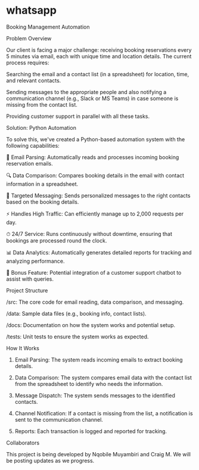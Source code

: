 # whatsapp


Booking Management Automation

Problem Overview

Our client is facing a major challenge: receiving booking reservations every 5 minutes via email, each with unique time and location details. The current process requires:

Searching the email and a contact list (in a spreadsheet) for location, time, and relevant contacts.

Sending messages to the appropriate people and also notifying a communication channel (e.g., Slack or MS Teams) in case someone is missing from the contact list.

Providing customer support in parallel with all these tasks.


Solution: Python Automation

To solve this, we've created a Python-based automation system with the following capabilities:

📧 Email Parsing: Automatically reads and processes incoming booking reservation emails.

🔍 Data Comparison: Compares booking details in the email with contact information in a spreadsheet.

🎯 Targeted Messaging: Sends personalized messages to the right contacts based on the booking details.

⚡ Handles High Traffic: Can efficiently manage up to 2,000 requests per day.

⏱ 24/7 Service: Runs continuously without downtime, ensuring that bookings are processed round the clock.

📊 Data Analytics: Automatically generates detailed reports for tracking and analyzing performance.

🤖 Bonus Feature: Potential integration of a customer support chatbot to assist with queries.


Project Structure

/src: The core code for email reading, data comparison, and messaging.

/data: Sample data files (e.g., booking info, contact lists).

/docs: Documentation on how the system works and potential setup.

/tests: Unit tests to ensure the system works as expected.


How It Works

1. Email Parsing: The system reads incoming emails to extract booking details.


2. Data Comparison: The system compares email data with the contact list from the spreadsheet to identify who needs the information.


3. Message Dispatch: The system sends messages to the identified contacts.


4. Channel Notification: If a contact is missing from the list, a notification is sent to the communication channel.


5. Reports: Each transaction is logged and reported for tracking.



Collaborators

This project is being developed by Nqobile Muyambiri and Craig M. We will be posting updates as we progress.


